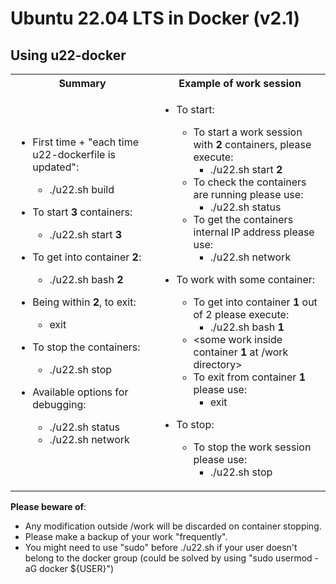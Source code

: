 # Ubuntu 22.04 LTS in Docker (v2.1)

## Using u22-docker

<html>
 <table>
  <tr>
  <th>Summary</th>
  <th>Example of work session</th>
  </tr>
  <tr>
  <td>
</html>

  * First time + "each time u22-dockerfile is updated":
    * ./u22.sh build

  * To start **3** containers:
    *  ./u22.sh start **3**

  * To get into container **2**:
    *  ./u22.sh bash **2**

  * Being within **2**, to exit:
    *  exit

  * To stop the containers:
    *  ./u22.sh stop

  * Available options for debugging:
    *  ./u22.sh status
    *  ./u22.sh network

<html>
  </td>
  <td>
</html>

  * To start:
    * To start a work session with **2** containers, please execute:
      *  ./u22.sh start **2**
    * To check the containers are running please use:
      *  ./u22.sh status
    * To get the containers internal IP address please use:
      *  ./u22.sh network

  * To work with some container:
    * To get into container **1** out of 2 please execute:
      *  ./u22.sh bash **1**
    * <some work inside container **1** at /work directory>
    * To exit from container **1** please use:
      *  exit

  * To stop:
    * To stop the work session please use:
      *  ./u22.sh stop

<html>
  </td>
  </tr>
 </table>
</html>


**Please beware of**:
  * Any modification outside /work will be discarded on container stopping.
  * Please make a backup of your work "frequently".
  * You might need to use "sudo" before ./u22.sh if your user doesn't belong to the docker group (could be solved by using "sudo usermod -aG docker ${USER}")


